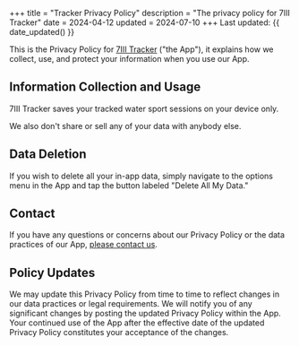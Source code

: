 +++
title = "Tracker Privacy Policy"
description = "The privacy policy for 7III Tracker"
date = 2024-04-12
updated = 2024-07-10
+++
Last updated: {{ date_updated() }}

This is the Privacy Policy for [7III Tracker](/tracker) ("the App"), it explains how we collect, use, and protect your information when you use our App.

## Information Collection and Usage

<!-- We don't collect any data about you for longer than needed. During the duration of your online location sharing, the only data persisting in our database is your username, location, battery level and speed, with no other associated data except for a random ID. When you exit a run, we promptly delete your location data from our database. If you are only watching others, we do not collect any location data. We keep a record of awards you where gifted on the server. -->

7III Tracker saves your tracked water sport sessions on your device only.

We also don't share or sell any of your data with anybody else.
<!-- We don't use your data for anything else than the use cases stated above. -->

## Data Deletion

<!-- If you wish to remove your username and ID from our database and delete all your in-app data, simply navigate to the options menu in the App and tap the button labeled "Delete All My Data." -->
If you wish to delete all your in-app data, simply navigate to the options menu in the App and tap the button labeled "Delete All My Data."


## Contact

If you have any questions or concerns about our Privacy Policy or the data practices of our App, [please contact us](/contact).

## Policy Updates

We may update this Privacy Policy from time to time to reflect changes in our data practices or legal requirements. We will notify you of any significant changes by posting the updated Privacy Policy within the App. Your continued use of the App after the effective date of the updated Privacy Policy constitutes your acceptance of the changes.